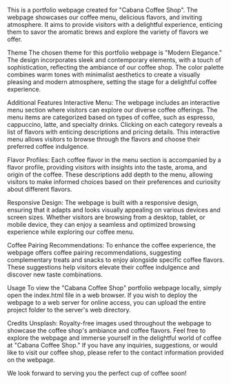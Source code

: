 This is a portfolio webpage created for "Cabana Coffee Shop". The webpage showcases our coffee menu, delicious flavors, and inviting atmosphere. It aims to provide visitors with a delightful experience, enticing them to savor the aromatic brews and explore the variety of flavors we offer.

Theme
The chosen theme for this portfolio webpage is "Modern Elegance." The design incorporates sleek and contemporary elements, with a touch of sophistication, reflecting the ambiance of our coffee shop. The color palette combines warm tones with minimalist aesthetics to create a visually pleasing and modern atmosphere, setting the stage for a delightful coffee experience.

Additional Features
Interactive Menu: The webpage includes an interactive menu section where visitors can explore our diverse coffee offerings. The menu items are categorized based on types of coffee, such as espresso, cappuccino, latte, and specialty drinks. Clicking on each category reveals a list of flavors with enticing descriptions and pricing details. This interactive menu allows visitors to browse through the flavors and choose their preferred coffee indulgence.

Flavor Profiles: Each coffee flavor in the menu section is accompanied by a flavor profile, providing visitors with insights into the taste, aroma, and origin of the coffee. These descriptions add depth to the menu, allowing visitors to make informed choices based on their preferences and curiosity about different flavors.

Responsive Design: The webpage is built with a responsive design, ensuring that it adapts and looks visually appealing on various devices and screen sizes. Whether visitors are browsing from a desktop, tablet, or mobile device, they can enjoy a seamless and optimized browsing experience while exploring our coffee menu.

Coffee Pairing Recommendations: To enhance the coffee experience, the webpage offers coffee pairing recommendations, suggesting complementary treats and snacks to enjoy alongside specific coffee flavors. These suggestions help visitors elevate their coffee indulgence and discover new taste combinations.

Usage
To view the "Cabana Coffee Shop" portfolio webpage locally, simply open the index.html file in a web browser. If you wish to deploy the webpage to a web server for online access, you can upload the entire project folder to the server's web directory.

Credits
Unsplash: Royalty-free images used throughout the webpage to showcase the coffee shop's ambiance and coffee flavors.
Feel free to explore the webpage and immerse yourself in the delightful world of coffee at "Cabana Coffee Shop." If you have any inquiries, suggestions, or would like to visit our coffee shop, please refer to the contact information provided on the webpage.

We look forward to serving you the perfect cup of coffee soon!
